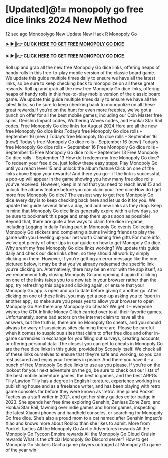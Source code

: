 # [Updated]@!= monopoly go free dice links 2024 New Method

12 sec ago Monopolygo New Update New Hack R Monopoly Go



**[➤ ►📱👉 CLICK HERE TO GET FREE MONOPOLY GO DICE](https://t.co/yB7HnP27QW?VBT)**



**[➤ ►📱👉 CLICK HERE TO GET FREE MONOPOLY GO DICE](https://t.co/LufLCZNn8d?VBT )**



Roll up and grab all the new free Monopoly Go dice links, offering heaps of handy rolls in this free-to-play mobile version of the classic board game. We update this guide multiple times daily to ensure we have all the latest links, so be sure to keep checking back to monopolize on all these great rewards. Roll up and grab all the new free Monopoly Go dice links, offering heaps of handy rolls in this free-to-play mobile version of the classic board game. We update this guide multiple times daily to ensure we have all the latest links, so be sure to keep checking back to monopolize on all these great rewards.If you’re on the hunt for even more freebies, we’ve got a bunch on offer for all the best mobile games, including our Coin Master free spins, Genshin Impact codes, Wuthering Waves codes, and Honkai Star Rail codes. Free Monopoly Go dice links for August 2024 Here are all the new free Monopoly Go dice links:Today’s free Monopoly Go dice rolls – September 16 (new!) Today’s free Monopoly Go dice rolls – September 16 (new!) Today’s free Monopoly Go dice rolls – September 16 (new!) Today’s free Monopoly Go dice rolls – September 16 Free Monopoly Go dice rolls – September 15 Free Monopoly Go dice rolls – September 13 Free Monopoly Go dice rolls – September 13 How do I redeem my free Monopoly Go dice? To redeem your free dice, just follow these easy steps: Play Monopoly Go until you reach level 15 and unlock the album feature Click on one of the links above Enjoy your rewards! And there you go – if the link is successful, a pop-up will appear in the game showing you how many free dice rolls you’ve received. However, keep in mind that you need to reach level 15 and unlock the albums feature before you can claim your free dice.How do I get more free Monopoly Go dice? The easiest way to get free Monopoly Go dice every day is to keep checking back here and let us do it for you. We update this guide several times a day, and add new links as they drop. Keep in mind that Monopoly Go dice links generally expire within a few days, so be sure to bookmark this page and snap them up as soon as possible! Beyond that, there are quite a few ways to claim free dice in-game, including:Logging in daily Taking part in Monopoly Go events Collecting Monopoly Go stickers and completing albums Inviting friends to play the game with you Leveling up your net worth Claiming free gifts For more info, we’ve got plenty of other tips in our guide on how to get Monopoly Go dice. Why aren’t my free Monopoly Go dice links working? We update this guide daily and check our dice links often, so they should all work by simply clicking on them. However, if you’re getting an error message like the one pictured below, it may be that you’ve already redeemed the specific link you’re clicking on. Alternatively, there may be an error with the app itself, so we recommend fully closing Monopoly Go and opening it again.If clicking on one of the links takes you to a new tab in your browser rather than the app, try refreshing this page and clicking again, or ensure that your Monopoly Go app is open and up to date before giving it another go. After clicking on one of these links, you may get a pop-up asking you to ‘open in another app’, so make sure you press yes to allow your browser to open Monopoly Go.Are there any Monopoly Go cheats? We get it – everyone wishes the GTA Infinite Money Glitch carried over to all their favorite games. Unfortunately, some bad actors on the internet claim to have all the answers, but the truth is, there are no Monopoly Go cheats, and you should always be wary of suspicious sites claiming there are. Please be careful when it comes to suspicious sites that claim to offer free dice and other in-game currencies in exchange for you filling out surveys, creating accounts, or offering personal data. The closest you can get to cheats in Monopoly Go are the free dice links in this guide, provided by Scopely itself. We check all of these links ourselves to ensure that they’re safe and working, so you can rest assured and enjoy your freebies in peace. And there you have it – a bunch of free Monopoly Go dice links to use as you please. If you’re on the lookout for your next adventure on the go, be sure to check out our lists of the best mobile adventure games, the best io games, and the best ARPGs. Tilly Lawton Tilly has a degree in English literature, experience working in a publishing house and as a freelance writer, and has been playing with retro game consoles far before they were known as 'retro'. She joined Pocket Tactics as a staff writer in 2021, and got her shiny guides editor badge in 2023. She spends her free time exploring Genshin, Zenless Zone Zero, and Honkai Star Rail, fawning over indie games and horror games, inspecting the latest Xiaomi phones and handheld consoles, or searching for Monopoly Go free dice. She’s also a proud mom to a cat named after Genshin Impact’s Xiao and knows more about Roblox than she likes to admit. More from Pocket Tactics All the Monopoly Go Arctic Adventures rewards All the Monopoly Go Tycoon Empire rewards All the Monopoly Go Cloud Cruisin rewards What is the official Monopoly Go Discord server? How to get Monopoly Go stickers Gacha game players outraged at Monopoly Go game of the year win
